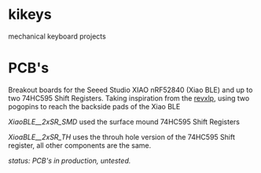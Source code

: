 # kikeys
mechanical keyboard projects

# PCB's 
Breakout boards for the Seeed Studio XIAO nRF52840 (Xiao BLE) and up to two 74HC595 Shift Registers. Taking inspiration from the [revxlp](https://gitlab.com/lpgalaxy/revxlp), using two pogopins to reach the backside pads of the Xiao BLE

*XiaoBLE__2xSR_SMD* used the surface mound 74HC595 Shift Registers

*XioaBLE__2xSR_TH* uses the throuh hole version of the 74HC595 Shift register, all other components are the same.

*status: PCB's in production, untested.*


